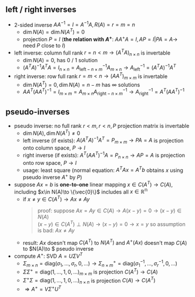 ## left / right inverses
- 2-sided inverse $AA^{-1}=I=A^{-1}A,R(A)=r=m=n$
    - $\dim N(A)=\dim N(A^T)=0$
    - projection $P=I$ (**the relation with $A^+$**: $AA^+A=I,AP=I|PA=A\to$ need $P$ close to $I$)
- left inverse: column full rank $r=n<m\to (A^TA)_{n\times n}$ is invertable
    - $\dim N(A)=0$, has 0 / 1 solution
    - $(A^TA)^{-1}A^TA=I_{n\times n}=A^{-1}_{\mathrm{left}-n\times m}A_{m\times n}\to A^{-1}_{\mathrm{left}}=(A^TA)^{-1}A^T$
- right inverse: row full rank $r=m<n\to (AA^T)_{m\times m}$ is invertable
    - $\dim N(A^T)=0,\dim N(A)=n-m$ has $\infty$ solutions
    - $AA^T(AA^T)^{-1}=I_{m\times m}=A_{m\times n}A^{-1}_{\mathrm{right}-n\times m}\to A^{-1}_{\mathrm{right}}=A^T(AA^T)^{-1}$

## pseudo-inverses
- pseudo inverse: no full rank $r<m,r<n, P$ projection matrix is invertable
    - $\dim N(A),\dim N(A^T)\ne 0$
    - left inverse (if exists): $A(A^TA)^{-1}A^T=P_{m\times m}\to PA=A$ is projection onto column space, $P\to I$
    - right inverse (if exists): $A^T(AA^T)^{-1}A=P_{n\times n}\to AP=A$ is projection onto row space, $P\to I$
    - usage: least square (normal equation: $A^TAx=A^Tb$ obtains $x$ using pseudo inverse $A^+$ by $P$)
- suppose $Ax=b$ is **one-to-one** linear mapping $x\in C(A^T)\to C(A)$, including $x\in N(A)\to \{\vec{0}\}$ includes all $x\in \mathbb{R^n}$
    - if $x\ne y\in C(A^T)\to Ax\ne Ay$
        > proof: suppose $Ax=Ay\in C(A)\to A(x-y)=0\to (x-y)\in N(A)$  
        > $(x-y)\in C(A^T)\perp N(A)\to (x-y)=0\to x=y$ so assumption is bad: $Ax\ne Ay$
    - result: $Ax$ doesn't map $C(A^T)$ to $N(A^T)$ and $A^+(Ax)$ doesn't map $C(A)$ to $N(A)\to $ pseudo inverse
- compute $A^+$: SVD $A=U\Sigma V^T$
    - $\Sigma _{m\times n}=\mathrm{diag}(\sigma _1,\dots ,\sigma _r,0,\dots)\to \Sigma ^+_{n\times m}=\mathrm{diag}(\sigma ^{-1}_1,\dots ,\sigma ^{-1}_r,0,\dots)$
    - $\Sigma \Sigma ^+=\mathrm{diag}(1,\dots ,1,0,\dots)_{m\times m}$ is projection $C(A^T)\to C(A)$
    - $\Sigma ^+ \Sigma =\mathrm{diag}(1,\dots ,1,0,\dots)_{n\times n}$ is projection $C(A)\to C(A^T)$
    - $\Rightarrow A^+=V\Sigma ^+U^T$

